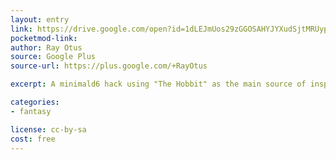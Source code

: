 ```yaml
---
layout: entry
link: https://drive.google.com/open?id=1dLEJmUos29zGGOSAHYJYXudSjtMRUypT
pocketmod-link:
author: Ray Otus
source: Google Plus
source-url: https://plus.google.com/+RayOtus

excerpt: A minimald6 hack using "The Hobbit" as the main source of inspiration.

categories:
- fantasy

license: cc-by-sa
cost: free
---
```

